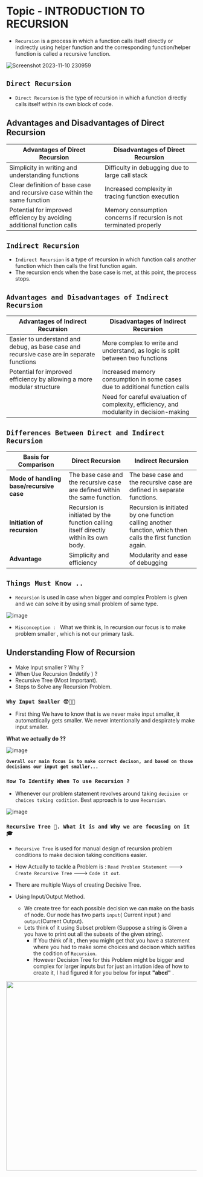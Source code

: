 # Topic  - INTRODUCTION TO RECURSION

- `Recursion` is a process in which a function calls itself directly or indirectly using helper function and the corresponding function/helper function is called a recursive function.

![Screenshot 2023-11-10 230959](https://github.com/teche74/Daily-Programming-Challenges/assets/129526047/a3264ab6-e484-4d8b-b394-35214c68f652)

## `Direct Recursion`
- `Direct Recursion` is the type of recursion in which a function directly calls itself within its own block of code.

## Advantages and Disadvantages of Direct Recursion

| **Advantages of Direct Recursion** | **Disadvantages of Direct Recursion** |
|------------------------------------|--------------------------------------|
| Simplicity in writing and understanding functions | Difficulty in debugging due to large call stack |
| Clear definition of base case and recursive case within the same function | Increased complexity in tracing function execution |
| Potential for improved efficiency by avoiding additional function calls | Memory consumption concerns if recursion is not terminated properly |

## `Indirect Recursion`

- `Indirect Recursion` is a type of recursion in which function calls another function which then calls the first function again.
- The recursion ends when the base case is met, at this point, the process stops.

## `Advantages and Disadvantages of Indirect Recursion`

| **Advantages of Indirect Recursion** | **Disadvantages of Indirect Recursion** |
|--------------------------------------|----------------------------------------|
| Easier to understand and debug, as base case and recursive case are in separate functions | More complex to write and understand, as logic is split between two functions |
| Potential for improved efficiency by allowing a more modular structure | Increased memory consumption in some cases due to additional function calls |
|                                      | Need for careful evaluation of complexity, efficiency, and modularity in decision-making |



## `Differences Between Direct and Indirect Recursion`

| **Basis for Comparison**                     | **Direct Recursion**                                   | **Indirect Recursion**                                 |
|----------------------------------------------|--------------------------------------------------------|--------------------------------------------------------|
| **Mode of handling base/recursive case**     | The base case and the recursive case are defined within the same function. | The base case and the recursive case are defined in separate functions. |
| **Initiation of recursion**                  | Recursion is initiated by the function calling itself directly within its own body. | Recursion is initiated by one function calling another function, which then calls the first function again. |
| **Advantage**                                | Simplicity and efficiency                               | Modularity and ease of debugging                         |




## `Things Must Know ..`

- `Recursion` is used in case when bigger and complex Problem is given and we can solve it by using small problem of same type.

![image](https://github.com/teche74/Daily-Programming-Challenges/assets/129526047/e0dfd059-9acf-4558-ba3d-62a92cf05f41)

- `Misconception : ` What we think is, In recursion our focus is to make problem smaller , which is not our primary task.

## Understanding Flow of Recursion
  - Make Input smaller ? Why ?
  - When Use Recursion (Indetify ) ?
  - Recursive Tree (Most Important).
  - Steps to Solve any Recursion Problem.


### `Why Input Smaller 😲💭💭`

- First thing We have to know that is we never make input smaller, it automattically gets smaller. We never intentionally and despirately make input smaller.

**What we actually do ??**

![image](https://github.com/teche74/Daily-Programming-Challenges/assets/129526047/95a8c966-4933-43ac-9a00-30bd041ca23c)

**`Overall our main focus is to make correct decison, and based on those decisions our imput get smaller...`**


### `How To Identify When To use Recursion ?`

- Whenever our problem statement revolves around taking `decision or choices taking codition`. Best approach is to use `Recursion`.

![image](https://github.com/teche74/Daily-Programming-Challenges/assets/129526047/74f1aa7d-b337-4f83-b2ed-b3a8d9a6125a)



### `Recursive Tree 🌳. What it is and Why we are focusing on it 🎓`

- `Recursive Tree` is used for manual design of recursion problem conditions to make decision taking conditions easier.
- How Actually to tackle a Problem is  :  `Read Problem Statement` ---> `Create Recursive Tree` ---> `Code it out`.


- There are multiple Ways of creating Decisive Tree.

- Using Input/Output Method.
  - We create tree for each possible decision we can make on the basis of node. Our node has two parts `input`( Current input ) and `output`(Current Output).
  - Lets think of it using Subset problem (Suppose a string is Given a you have to  print out all the subsets of the given string).
    - If You think of it , then you might get that you have a statement where you had to make some choices and decison which satifies the codition of `Recursion`.
    - However Decision Tree for this Problem might be bigger and complex for larger inputs but for just an intution idea of how to create it, I had figured it for you below for input **"abcd"** . 

<image src = "https://github.com/teche74/Daily-Programming-Challenges/assets/129526047/b6db5f99-26c5-40c6-990a-85837612660f" height =500 width = 1000>
